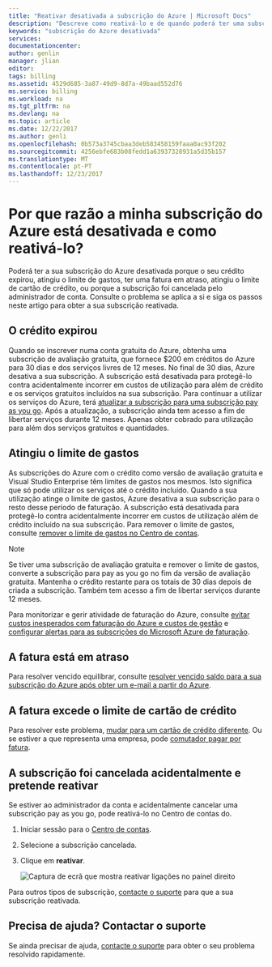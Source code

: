 ```yaml
---
title: "Reativar desativada a subscrição do Azure | Microsoft Docs"
description: "Descreve como reativá-lo e de quando poderá ter uma subscrição do Azure desativada."
keywords: "subscrição do Azure desativada"
services: 
documentationcenter: 
author: genlin
manager: jlian
editor: 
tags: billing
ms.assetid: 4529d685-3a87-49d9-8d7a-49baad552d76
ms.service: billing
ms.workload: na
ms.tgt_pltfrm: na
ms.devlang: na
ms.topic: article
ms.date: 12/22/2017
ms.author: genli
ms.openlocfilehash: 0b573a3745cbaa3deb583458159faaa0ac93f202
ms.sourcegitcommit: 4256ebfe683b08fedd1a63937328931a5d35b157
ms.translationtype: MT
ms.contentlocale: pt-PT
ms.lasthandoff: 12/23/2017
---
```

# <a name="why-is-my-azure-subscription-disabled-and-how-do-i-reactivate-it"></a>Por que razão a minha subscrição do Azure está desativada e como reativá-lo?

Poderá ter a sua subscrição do Azure desativada porque o seu crédito expirou, atingiu o limite de gastos, ter uma fatura em atraso, atingiu o limite de cartão de crédito, ou porque a subscrição foi cancelada pelo administrador de conta. Consulte o problema se aplica a si e siga os passos neste artigo para obter a sua subscrição reativada.

## <a name="your-credit-is-expired"></a>O crédito expirou

Quando se inscrever numa conta gratuita do Azure, obtenha uma subscrição de avaliação gratuita, que fornece $200 em créditos do Azure para 30 dias e dos serviços livres de 12 meses. No final de 30 dias, Azure desativa a sua subscrição. A subscrição está desativada para protegê-lo contra acidentalmente incorrer em custos de utilização para além de crédito e os serviços gratuitos incluídos na sua subscrição. Para continuar a utilizar os serviços do Azure, terá [atualizar a subscrição para uma subscrição pay as you go](billing-upgrade-azure-subscription.md). Após a atualização, a subscrição ainda tem acesso a fim de libertar serviços durante 12 meses. Apenas obter cobrado para utilização para além dos serviços gratuitos e quantidades.

## <a name="you-reached-your-spending-limit"></a>Atingiu o limite de gastos

As subscrições do Azure com o crédito como versão de avaliação gratuita e Visual Studio Enterprise têm limites de gastos nos mesmos. Isto significa que só pode utilizar os serviços até o crédito incluído. Quando a sua utilização atinge o limite de gastos, Azure desativa a sua subscrição para o resto desse período de faturação. A subscrição está desativada para protegê-lo contra acidentalmente incorrer em custos de utilização além de crédito incluído na sua subscrição. Para remover o limite de gastos, consulte [remover o limite de gastos no Centro de contas](billing-spending-limit.md#remove).

> [!NOTE] 
> Se tiver uma subscrição de avaliação gratuita e remover o limite de gastos, converte a subscrição para pay as you go no fim da versão de avaliação gratuita. Mantenha o crédito restante para os totais de 30 dias depois de criada a subscrição. Também tem acesso a fim de libertar serviços durante 12 meses.

Para monitorizar e gerir atividade de faturação do Azure, consulte [evitar custos inesperados com faturação do Azure e custos de gestão](billing-getting-started.md) e [configurar alertas para as subscrições do Microsoft Azure de faturação](billing-set-up-alerts.md).


## <a name="your-bill-is-past-due"></a>A fatura está em atraso

Para resolver vencido equilibrar, consulte [resolver vencido saldo para a sua subscrição do Azure após obter um e-mail a partir do Azure](billing-azure-subscription-past-due-balance.md).

## <a name="the-bill-exceeds-your-credit-card-limit"></a>A fatura excede o limite de cartão de crédito

Para resolver este problema, [mudar para um cartão de crédito diferente](billing-how-to-change-credit-card.md). Ou se estiver a que representa uma empresa, pode [comutador pagar por fatura](billing-how-to-pay-by-invoice.md).

## <a name="the-subscription-was-accidentally-canceled-and-you-want-to-reactivate"></a>A subscrição foi cancelada acidentalmente e pretende reativar

Se estiver ao administrador da conta e acidentalmente cancelar uma subscrição pay as you go, pode reativá-lo no Centro de contas do.

1. Iniciar sessão para o [Centro de contas](https://account.windowsazure.com/Subscriptions).
1. Selecione a subscrição cancelada.
1. Clique em **reativar**.

    ![Captura de ecrã que mostra reativar ligações no painel direito](./media/billing-how-to-cancel-azure-subscription/reactivate-sub.png)

Para outros tipos de subscrição, [contacte o suporte](https://portal.azure.com/?#blade/Microsoft_Azure_Support/HelpAndSupportBlade) para que a sua subscrição reativada.

## <a name="need-help-contact-support"></a>Precisa de ajuda? Contactar o suporte

Se ainda precisar de ajuda, [contacte o suporte](https://portal.azure.com/?#blade/Microsoft_Azure_Support/HelpAndSupportBlade) para obter o seu problema resolvido rapidamente.
